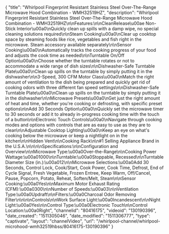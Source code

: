 {
    "title": "Whirlpool Fingerprint Resistant Stainless Steel Over-The-Range Microwave Hood Combination - WMH32519HZ",
    "description": "Whirlpool Fingerprint Resistant Stainless Steel Over-The-Range Microwave Hood Combination - WMH32519HZ\n\nFeatures:\n\nCleanRelease\u00ae Non-Stick Interior\u00a0\nQuickly clean up spills with a damp wipe, no special cleaning solutions required\n\nSteam Cooking\u00a0\nClear up cooktop space by steaming foods like rice, vegetables and fish right in the microwave. Steam accessory available separately\n\nSensor Cooking\u00a0\nAutomatically tracks the cooking progress of your food and adjusts the cook time as needed\n\nTurntable On\/Off Option\u00a0\nChoose whether the turntable rotates or not to accommodate a wide range of dish sizes\n\nDishwasher-Safe Turntable Plate\u00a0\nClean up spills on the turntable by simply putting it in the dishwasher\n\n3-Speed, 300 CFM Motor Class\u00a0\nMatch the right amount of ventilation to the dish being prepared and quickly get rid of cooking odors with three different fan speed settings\n\nDishwasher-Safe Turntable Plate\u00a0\nClean up spills on the turntable by simply putting it in the dishwasher\n\nMicrowave Presets\u00a0\nGet just the right amount of heat and time, whether you're cooking or defrosting, with specific preset options\n\nAdd 30 Seconds Option\u00a0\nQuickly set the microwave timer to 30 seconds or add it to already in-progress cooking time with the touch of a button\n\nElectronic Touch Controls\u00a0\nNavigate through cooking modes and options with controls that are as easy to use as they are to clean\n\nAdjustable Cooktop Lighting\u00a0\nKeep an eye on what's cooking below the microwave or keep a nightlight on in the kitchen\n\nHidden Vent\n\nCooking Rack\n\n#1 Selling Appliance Brand in the U.S.A.\n\n\n\nSpecifications:\n\nConfiguration and Overview\n\nMicrowave Type:\u00a0Over-the-Range\n\nCooking Power Wattage:\u00a01000\n\nTurntable:\u00a0Stoppable, Recessed\n\nTurntable Diameter Size (in.):\u00a012\n\nMicrowave Selections:\u00a0Add 30 Seconds, Control Lock, Cook\/Start, Cook Power, Cook Time, Defrost, End of Cycle Signal, Fresh Vegetable, Frozen Entree, Keep Warm, Off\/Cancel, Pause, Popcorn, Potato, Reheat, Soften\/Melt, Steam\n\nSensor Cooking:\u00a0Yes\n\nMaximum Motor Exhaust Rating (CFM):\u00a0300\n\nNumber of Speeds:\u00a03\n\nVentilation Type:\u00a0Updraft\n\nFilters:\u00a0Charcoal Odor Removing Filter\n\n\n\nControls\n\nWork Surface Light:\u00a0Incandescent\n\nNight Light:\u00a0Yes\n\nControl Type:\u00a0Electronic Touch\n\nControl Location:\u00a0Right",
    "channelid": "80416175",
    "videoid": "130190396",
    "date_created": "1511305046",
    "date_modified": "1511306777",
    "type": "captivate",
    "layout": "channelVideo",
    "url": "\/whirlpool-channel\/whirlpool-microhood-wmh32519hbss\/80416175-130190396"
}